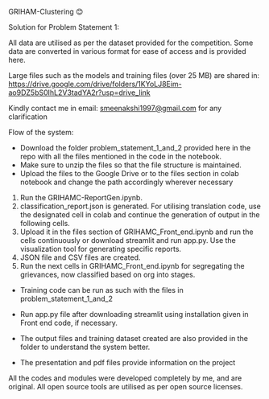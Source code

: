 GRIHAM-Clustering 😊

Solution for Problem Statement 1:

All data are utilised as per the dataset provided for the competition. Some data are converted in various format for ease of access and is provided here.

Large files such as the models and training files (over 25 MB) are shared in: https://drive.google.com/drive/folders/1KYoLJ8Eim-ao9DZ5bS0IhL2V3tadYA2r?usp=drive_link

Kindly contact me in email: smeenakshi1997@gmail.com for any clarification

Flow of the system:

- Download the folder problem_statement_1_and_2 provided here in the repo with all the files mentioned in the code in the notebook.
- Make sure to unzip the files so that the file structure is maintained.
- Upload the files to the Google Drive or to the files section in colab notebook and change the path accordingly wherever necessary

1. Run the GRIHAMC-ReportGen.ipynb.
2. classification_report.json is generated. For utilising translation code, use the designated cell in colab and continue the generation of output in the following cells. 
3. Upload it in the files section of GRIHAMC_Front_end.ipynb and run the cells continuously or download streamlit and run app.py. Use the visualization tool for generating specific reports.
4. JSON file and CSV files are created.
5. Run the next cells in GRIHAMC_Front_end.ipynb for segregating the grievances, now classified based on org into stages.

- Training code can be run as such with the files in problem_statement_1_and_2

- Run app.py file after downloading streamlit using installation given in Front end code, if necessary.

- The output files and training dataset created are also provided in the folder to understand the system better.

- The presentation and pdf files provide information on the project

All the codes and modules were developed completely by me, and are original. All open source tools are utilised as per open source licenses.
